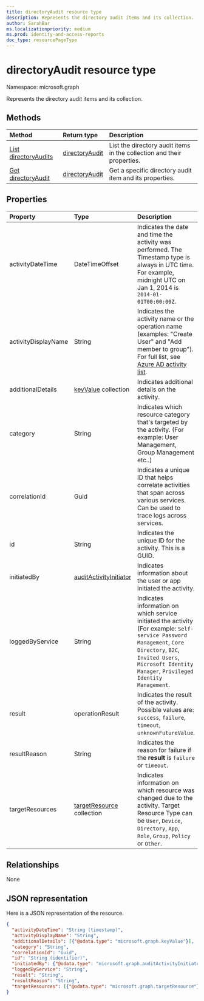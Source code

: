 ```yaml
---
title: directoryAudit resource type
description: Represents the directory audit items and its collection.
author: SarahBar
ms.localizationpriority: medium
ms.prod: identity-and-access-reports
doc_type: resourcePageType
---
```


# directoryAudit resource type

Namespace: microsoft.graph

Represents the directory audit items and its collection.

## Methods

| Method                                                | Return type                         | Description                                                            |
| :---------------------------------------------------- | :---------------------------------- | :--------------------------------------------------------------------- |
| [List directoryAudits](../api/directoryaudit-list.md) | [directoryAudit](directoryaudit.md) | List the directory audit items in the collection and their properties. |
| [Get directoryAudit](../api/directoryaudit-get.md)    | [directoryAudit](directoryaudit.md) | Get a specific directory audit item and its properties.                |

## Properties

| Property            | Type                                                | Description                                                                                                                                                                                                                                              |
| :------------------ | :-------------------------------------------------- | :------------------------------------------------------------------------------------------------------------------------------------------------------------------------------------------------------------------------------------------------------- |
| activityDateTime    | DateTimeOffset                                      | Indicates the date and time the activity was performed. The Timestamp type is always in UTC time. For example, midnight UTC on Jan 1, 2014 is `2014-01-01T00:00:00Z`.                                                                                    |
| activityDisplayName | String                                              | Indicates the activity name or the operation name (examples: "Create User" and "Add member to group"). For full list, see [Azure AD activity list](/azure/active-directory/active-directory-reporting-activity-audit-logs#azure-ad-audit-activity-list). |
| additionalDetails   | [keyValue](keyvalue.md) collection                  | Indicates additional details on the activity.                                                                                                                                                                                                            |
| category            | String                                              | Indicates which resource category that's targeted by the activity. (For example: User Management, Group Management etc..)                                                                                                                                |
| correlationId       | Guid                                                | Indicates a unique ID that helps correlate activities that span across various services. Can be used to trace logs across services.                                                                                                                      |
| id                  | String                                              | Indicates the unique ID for the activity. This is a GUID.                                                                                                                                                                                                |
| initiatedBy         | [auditActivityInitiator](auditactivityinitiator.md) | Indicates information about the user or app initiated the activity.                                                                                                                                                                                      |
| loggedByService     | String                                              | Indicates information on which service initiated the activity (For example: `Self-service Password Management`, `Core Directory`, `B2C`, `Invited Users`, `Microsoft Identity Manager`, `Privileged Identity Management`.                                |
| result              | operationResult                                     | Indicates the result of the activity. Possible values are: `success`, `failure`, `timeout`, `unknownFutureValue`.                                                                                                                                        |
| resultReason        | String                                              | Indicates the reason for failure if the **result** is `failure` or `timeout`.                                                                                                                                                                            |
| targetResources     | [targetResource](targetresource.md) collection      | Indicates information on which resource was changed due to the activity. Target Resource Type can be `User`, `Device`, `Directory`, `App`, `Role`, `Group`, `Policy` or `Other`.                                                                         |

## Relationships

None

## JSON representation

Here is a JSON representation of the resource.

<!-- {
  "blockType": "resource",
  "optionalProperties": [

  ],
  "@odata.type": "microsoft.graph.directoryAudit"
}-->

```json
{
  "activityDateTime": "String (timestamp)",
  "activityDisplayName": "String",
  "additionalDetails": [{"@odata.type": "microsoft.graph.keyValue"}],
  "category": "String",
  "correlationId": "Guid",
  "id": "String (identifier)",
  "initiatedBy": {"@odata.type": "microsoft.graph.auditActivityInitiator"},
  "loggedByService": "String",
  "result": "String",
  "resultReason": "String",
  "targetResources": [{"@odata.type": "microsoft.graph.targetResource"}]
}
```

<!-- uuid: 8fcb5dbc-d5aa-4681-8e31-b001d5168d79
2015-10-25 14:57:30 UTC -->

<!-- {
  "type": "#page.annotation",
  "description": "directoryAudit resource",
  "keywords": "",
  "section": "documentation",
  "tocPath": ""
}-->
